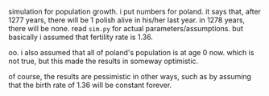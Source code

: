 simulation for population growth.  i put numbers for poland.  it says that,
after 1277 years, there will be 1 polish alive in his/her last year.  in 1278
years, there will be none.  read `sim.py` for actual parameters/assumptions.
but basically i assumed that fertility rate is 1.36.

oo.  i also assumed that all of poland's population is at age 0 now.  which is
not true, but this made the results in someway optimistic.

of course, the results are pessimistic in other ways, such as by assuming that
the birth rate of 1.36 will be constant forever.
